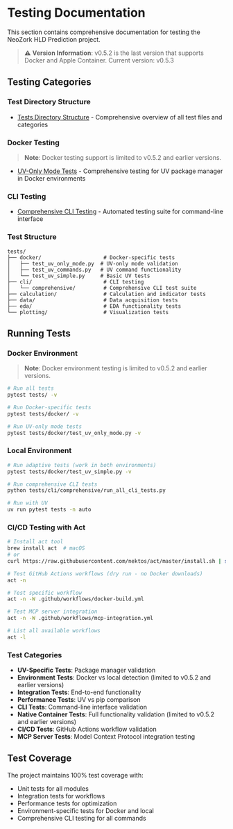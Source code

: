 # Testing Documentation

This section contains comprehensive documentation for testing the NeoZork HLD Prediction project.

> ⚠️ **Version Information**: v0.5.2 is the last version that supports Docker and Apple Container. Current version: v0.5.3

## Testing Categories

### Test Directory Structure
- [Tests Directory Structure](tests-directory-structure.md) - Comprehensive overview of all test files and categories

### Docker Testing
> **Note**: Docker testing support is limited to v0.5.2 and earlier versions.

- [UV-Only Mode Tests](docker/uv-only-mode-tests.md) - Comprehensive testing for UV package manager in Docker environments

### CLI Testing
- [Comprehensive CLI Testing](cli/comprehensive-testing.md) - Automated testing suite for command-line interface

### Test Structure
```
tests/
├── docker/                    # Docker-specific tests
│   ├── test_uv_only_mode.py  # UV-only mode validation
│   ├── test_uv_commands.py   # UV command functionality
│   └── test_uv_simple.py     # Basic UV tests
├── cli/                       # CLI testing
│   └── comprehensive/         # Comprehensive CLI test suite
├── calculation/               # Calculation and indicator tests
├── data/                      # Data acquisition tests
├── eda/                       # EDA functionality tests
└── plotting/                  # Visualization tests
```

## Running Tests

### Docker Environment
> **Note**: Docker environment testing is limited to v0.5.2 and earlier versions.

```bash
# Run all tests
pytest tests/ -v

# Run Docker-specific tests
pytest tests/docker/ -v

# Run UV-only mode tests
pytest tests/docker/test_uv_only_mode.py -v
```

### Local Environment
```bash
# Run adaptive tests (work in both environments)
pytest tests/docker/test_uv_simple.py -v

# Run comprehensive CLI tests
python tests/cli/comprehensive/run_all_cli_tests.py

# Run with UV
uv run pytest tests -n auto
```

### CI/CD Testing with Act
```bash
# Install act tool
brew install act  # macOS
# or
curl https://raw.githubusercontent.com/nektos/act/master/install.sh | sudo bash  # Linux

# Test GitHub Actions workflows (dry run - no Docker downloads)
act -n

# Test specific workflow
act -n -W .github/workflows/docker-build.yml

# Test MCP server integration
act -n -W .github/workflows/mcp-integration.yml

# List all available workflows
act -l
```

### Test Categories
- **UV-Specific Tests**: Package manager validation
- **Environment Tests**: Docker vs local detection (limited to v0.5.2 and earlier versions)
- **Integration Tests**: End-to-end functionality
- **Performance Tests**: UV vs pip comparison
- **CLI Tests**: Command-line interface validation
- **Native Container Tests**: Full functionality validation (limited to v0.5.2 and earlier versions)
- **CI/CD Tests**: GitHub Actions workflow validation
- **MCP Server Tests**: Model Context Protocol integration testing

## Test Coverage

The project maintains 100% test coverage with:
- Unit tests for all modules
- Integration tests for workflows
- Performance tests for optimization
- Environment-specific tests for Docker and local
- Comprehensive CLI testing for all commands 